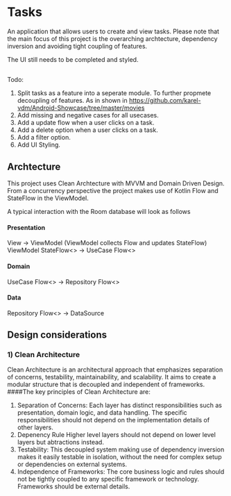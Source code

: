 # Tasks
An application that allows users to create and view tasks. Please note that the main focus of this project is the overarching archtecture, dependency inversion and avoiding tight coupling of features.

The UI still needs to be completed and styled.

##
Todo:
1) Split tasks as a feature into a seperate module. To further propmete decoupling of features. As in shown in https://github.com/karel-vdm/Android-Showcase/tree/master/movies
2) Add missing and negative cases for all usecases.
3) Add a update flow when a user clicks on a task.
4) Add a delete option when a user clicks on a task.
5) Add a filter option.
6) Add UI Styling.

## Archtecture

This project uses Clean Archtecture with MVVM and Domain Driven Design. From a concurrency perspective the project makes use of Kotlin Flow and StateFlow in the ViewModel.

A typical interaction with the Room database will look as follows 

#### Presentation
  View -> ViewModel (ViewModel collects Flow and updates StateFlow)
  ViewModel StateFlow<> -> UseCase Flow<>
  
#### Domain
  UseCase Flow<> -> Repository Flow<>

#### Data
  Repository Flow<> -> DataSource


## Design considerations

### 1) Clean Architecture
Clean Architecture is an architectural approach that emphasizes separation of concerns, testability, maintainability, and scalability. It aims to create a modular structure that is decoupled and independent of frameworks. 
####The key principles of Clean Architecture are:
  1) Separation of Concerns:
       Each layer has distinct responsibilities such as presentation, domain logic, and data handling. The specific responsibilities should not depend on the implementation details of other layers.
  2) Depenency Rule
       Higher level layers should not depend on lower level layers but abtractions instead.
  3) Testability:
       This decoupled system making use of dependency inversion makes it easily testable in isolation, without the need for complex setup or dependencies on external systems.
  4) Independence of Frameworks:
       The core business logic and rules should not be tightly coupled to any specific framework or technology. Frameworks should be external details.   
     

   



